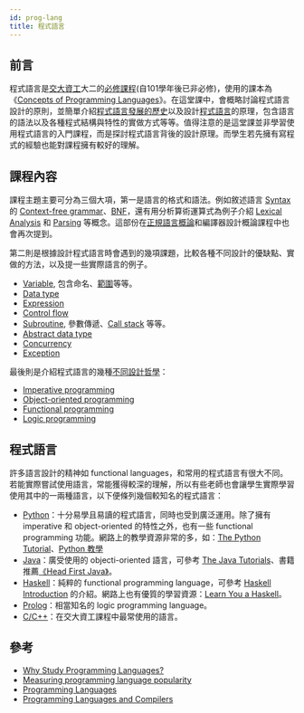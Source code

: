 ```yaml
---
id: prog-lang
title: 程式語言
---
```


## 前言

程式語言是[交大資工](http://www.cs.nctu.edu.tw/)大二的[必修課程](http://www.cs.nctu.edu.tw/cswebsite/education/undergraduate/course#course_ruleu)(自101學年後已非必修)，使用的課本為《[Concepts of Programming Languages](http://www.amazon.com/Concepts-Programming-Languages-Robert-Sebesta/dp/0131395319/ref=dp_ob_title_bk "Concepts of Programming Languages")》。在這堂課中，會概略討論程式語言設計的原則，並簡單介紹[程式語言發展的歷史](http://en.wikipedia.org/wiki/History_of_programming_languages)以及設計[程式語言](http://en.wikipedia.org/wiki/Programming_language)的原理，包含語言的語法以及各種程式結構與特性的實做方式等等。值得注意的是這堂課並非學習使用程式語言的入門課程，而是探討程式語言背後的設計原理。而學生若先擁有寫程式的經驗也能對課程擁有較好的理解。

## 課程內容

課程主題主要可分為三個大項，第一是語言的格式和語法。例如敘述語言 [Syntax](http://en.wikipedia.org/wiki/Syntax_%28programming_languages%29) 的 [Context-free grammar](http://en.wikipedia.org/wiki/Context-free_grammar)、[BNF](http://en.wikipedia.org/wiki/Backus-Naur_Form "BNF")，還有用分析算術運算式為例子介紹 [Lexical Analysis](http://en.wikipedia.org/wiki/Lexical_analysis "Lexical Analysis") 和 [Parsing](http://en.wikipedia.org/wiki/Parsing) 等概念。這部份在[正規語言概論](fl.md)和編譯器設計概論課程中也會再次提到。

第二則是根據設計程式語言時會遇到的幾項課題，比較各種不同設計的優缺點、實做的方法，以及提一些實際語言的例子。

*   [Variable](http://en.wikipedia.org/wiki/Variable_%28computer_science%29), 包含命名、[範圍](http://en.wikipedia.org/wiki/Scope_%28computer_science%29)等等。
*   [Data type](http://en.wikipedia.org/wiki/Data_type)
*   [Expression](http://en.wikipedia.org/wiki/Expression_%28programming%29)
*   [Control flow](http://en.wikipedia.org/wiki/Control_flow)
*   [Subroutine](http://en.wikipedia.org/wiki/Subroutine), 參數傳遞、[Call stack](http://en.wikipedia.org/wiki/Call_stack) 等等。
*   [Abstract data type](http://en.wikipedia.org/wiki/Abstract_data_type)
*   [Concurrency](http://en.wikipedia.org/wiki/Concurrency_%28computer_science%29)
*   [Exception](http://en.wikipedia.org/wiki/Exception_handling)

最後則是介紹程式語言的幾種[不同設計哲學](http://en.wikipedia.org/wiki/Comparison_of_programming_paradigms)：

*   [Imperative programming](http://en.wikipedia.org/wiki/Imperative_programming)
*   [Object-oriented programming](http://en.wikipedia.org/wiki/Object-oriented_programming)
*   [Functional programming](http://en.wikipedia.org/wiki/Functional_programming)
*   [Logic programming](http://en.wikipedia.org/wiki/Logic_programming)

## 程式語言

許多語言設計的精神如 functional languages，和常用的程式語言有很大不同。若能實際嘗試使用語言，常能獲得較深的理解，所以有些老師也會讓學生實際學習使用其中的一兩種語言，以下便條列幾個較知名的程式語言：

*   [Python](http://en.wikipedia.org/wiki/Python_%28programming_language%29)：十分易學且易讀的程式語言，同時也受到廣泛運用。除了擁有 imperative 和 object-oriented 的特性之外，也有一些 functional programming 功能。網路上的教學資源非常的多，如：[The Python Tutorial](http://docs.python.org/py3k/tutorial/ "The Python Tutorial")、[Python 教學](http://www.ez2learn.com/index.php/python-tutorials)
*   [Java](http://en.wikipedia.org/wiki/Java_%28programming_language%29)：廣受使用的 objecti-oriented 語言，可參考 [The Java Tutorials](http://docs.oracle.com/javase/tutorial/)、書籍推薦[《Head First Java》](http://shop.oreilly.com/product/9780596009205.do)。
*   [Haskell](http://en.wikipedia.org/wiki/Haskell_%28programming_language%29)：純粹的 functional programming language，可參考 [Haskell Introduction](http://www.haskell.org/haskellwiki/Introduction) 的介紹。網路上也有優質的學習資源：[Learn You a Haskell](http://learnyouahaskell.com/)。
*   [Prolog](http://en.wikipedia.org/wiki/Prolog)：相當知名的 logic programming language。
*   [C/C++](http://en.wikipedia.org/wiki/C%2B%2B)：在交大資工課程中最常使用的語言。

## 參考

*   [Why Study Programming Languages?](http://www.cs.sfu.ca/~cameron/Teaching/383/WhyStudy.html)
*   [Measuring programming language popularity](http://en.wikipedia.org/wiki/Measuring_programming_language_popularity)
*   [Programming Languages](http://ocw.mit.edu/courses/electrical-engineering-and-computer-science/6-821-programming-languages-fall-2002)
*   [Programming Languages and Compilers](http://webcast.berkeley.edu/playlist#c,d,Computer_Science,03D59E2ECDDA66DF)
